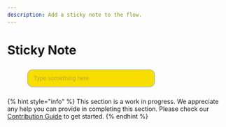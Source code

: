 ```yaml
---
description: Add a sticky note to the flow.
---
```


# Sticky Note

<figure><img src="../../.gitbook/assets/image (2) (1) (1) (1) (1) (1) (1) (1) (1) (1) (2).png" alt="" width="304"><figcaption></figcaption></figure>

{% hint style="info" %}
This section is a work in progress. We appreciate any help you can provide in completing this section. Please check our [Contribution Guide](broken-reference) to get started.
{% endhint %}
